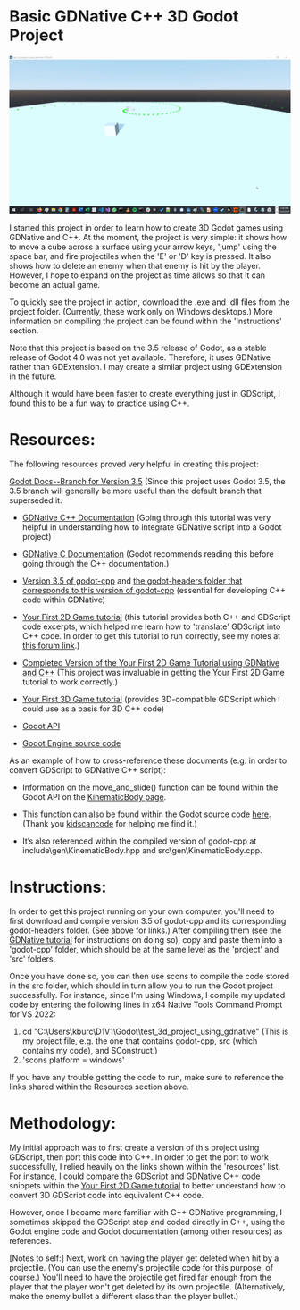 # Basic GDNative C++ 3D Godot Project

![](https://raw.githubusercontent.com/kburchfiel/godot_demo_3d_gdnative_cpp_project/master/project_images/deleting_enemy.gif)

I started this project in order to learn how to create 3D Godot games using GDNative and C++. At the moment, the project is very simple: it shows how to move a cube across a surface using your arrow keys, 'jump' using the space bar, and fire projectiles when the 'E' or 'D' key is pressed. It also shows how to delete an enemy when that enemy is hit by the player. However, I hope to expand on the project as time allows so that it can become an actual game.

To quickly see the project in action, download the .exe and .dll files from the project folder. (Currently, these work only on Windows desktops.) More information on compiling the project can be found within the 'Instructions' section.

Note that this project is based on the 3.5 release of Godot, as a stable release of Godot 4.0 was not yet available. Therefore, it uses GDNative rather than GDExtension. I may create a similar project using GDExtension in the future.

Although it would have been faster to create everything just in GDScript, I found this to be a fun way to practice using C++.


# Resources:

The following resources proved very helpful in creating this project:

[Godot Docs--Branch for Version 3.5](https://docs.godotengine.org/en/3.5/index.html) (Since this project uses Godot 3.5, the 3.5 branch will generally be more useful than the default branch that superseded it.

* [GDNative C++ Documentation](https://docs.godotengine.org/en/3.5/tutorials/scripting/gdnative/gdnative_cpp_example.html) (Going through this tutorial was very helpful in understanding how to integrate GDNative script into a Godot project) 

* [GDNative C Documentation](https://docs.godotengine.org/en/3.5/tutorials/scripting/gdnative/gdnative_c_example.html) (Godot recommends reading this before going through the C++ documentation.) 

* [Version 3.5 of godot-cpp](https://github.com/godotengine/godot-cpp/tree/3.5) and [the godot-headers folder that corresponds to this version of godot-cpp](https://github.com/godotengine/godot-headers/tree/63d04316d3236ad139f3eb9e6cf20f5719a61e05) (essential for developing C++ code within GDNative)

* [Your First 2D Game tutorial](https://docs.godotengine.org/en/3.5/getting_started/first_2d_game/index.html) (this tutorial provides both C++ and GDScript code excerpts, which helped me learn how to 'translate' GDScript into C++ code. In order to get this tutorial to run correctly, see my notes at [this forum link](https://godotforums.org/d/32246-notes-on-getting-the-your-first-2d-game-tutorial-to-work-with-c-code).)

* [Completed Version of the Your First 2D Game Tutorial using GDNative and C++](https://github.com/godotengine/gdnative-demos/tree/master/cpp/dodge_the_creeps) (This project was invaluable in getting the Your First 2D Game tutorial to work correctly.)

* [Your First 3D Game tutorial](https://docs.godotengine.org/en/3.5/getting_started/first_3d_game/index.html) (provides 3D-compatible GDScript which I could use as a basis for 3D C++ code)

* [Godot API](https://docs.godotengine.org/en/3.5/classes/index.html)

* [Godot Engine source code](https://github.com/godotengine/godot/tree/3.5)

As an example of how to cross-reference these documents (e.g. in order to convert GDScript to GDNative C++ script):

* Information on the move_and_slide() function can be found within the Godot API on the [KinematicBody page](https://docs.godotengine.org/en/3.5/classes/class_kinematicbody.html?highlight=move_and_slide#class-kinematicbody-method-move-and-slide). 

* This function can also be found within the Godot source code [here](https://github.com/godotengine/godot/blob/3.5/scene/3d/physics_body.cpp). (Thank you [kidscancode](https://godotengine.org/qa/138386/how-does-move_and_slide-use-move_and_collide-under-the-hood) for helping me find it.)
 
* It’s also referenced within the compiled version of godot-cpp at include\gen\KinematicBody.hpp and src\gen\KinematicBody.cpp.

# Instructions:

In order to get this project running on your own computer, you'll need to first download and compile version 3.5 of godot-cpp and its corresponding godot-headers folder. (See above for links.) After compiling them (see the [GDNative tutorial](https://docs.godotengine.org/en/3.5/tutorials/scripting/gdnative/gdnative_cpp_example.html) for instructions on doing so), copy and paste them into a 'godot-cpp' folder, which should be at the same level as the 'project' and 'src' folders.

Once you have done so, you can then use scons to compile the code stored in the src folder, which should in turn allow you to run the Godot project successfully. For instance, since I'm using Windows, I compile my updated code by entering the following lines in x64 Native Tools Command Prompt for VS 2022:

1. cd "C:\Users\kburc\D1V1\Godot\test_3d_project_using_gdnative" (This is my project file, e.g. the one that contains godot-cpp, src (which contains my code), and SConstruct.)
2. 'scons platform = windows'

If you have any trouble getting the code to run, make sure to reference the links shared within the Resources section above.

# Methodology:

My initial approach was to first create a version of this project using GDScript, then port this code into C++. In order to get the port to work successfully, I relied heavily on the links shown within the 'resources' list. For instance, I could compare the GDScript and GDNative C++ code snippets within the [Your First 2D Game tutorial](https://docs.godotengine.org/en/3.5/getting_started/first_2d_game/index.html) to better understand how to convert 3D GDScript code into equivalent C++ code.

However, once I became more familiar with C++ GDNative programming, I sometimes skipped the GDScript step and coded directly in C++, using the Godot engine code and Godot documentation (among other resources) as references.

[Notes to self:]
Next, work on having the player get deleted when hit by a projectile. (You can use the enemy's projectile code for this purpose, of course.) You'll need to have the projectile get fired far enough from the player that the player won't get deleted by its own projectile. (Alternatively, make the enemy bullet a different class than the player bullet.)



